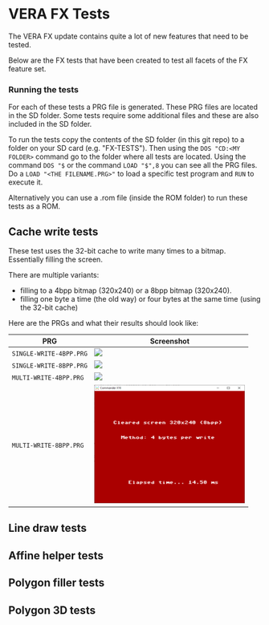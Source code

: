 
# VERA FX Tests

The VERA FX update contains quite a lot of new features that need to be tested.

Below are the FX tests that have been created to test all facets of the FX feature set.

### Running the tests

For each of these tests a PRG file is generated. These PRG files are located in the SD folder. 
Some tests require some additional files and these are also included in the SD folder.

To run the tests copy the contents of the SD folder (in this git repo) to a folder on your SD card (e.g. "FX-TESTS").
Then using the `DOS "CD:<MY FOLDER>` command go to the folder where all tests are located. 
Using the command `DOS "$` or the command `LOAD "$",8` you can see all the PRG files. 
Do a `LOAD "<THE FILENAME.PRG>"` to load a specific test program and `RUN` to execute it.

Alternatively you can use a .rom file (inside the ROM folder) to run these tests as a ROM.


## Cache write tests

These test uses the 32-bit cache to write many times to a bitmap. Essentially filling the screen.

There are multiple variants: 
  - filling to a 4bpp bitmap (320x240) or a 8bpp bitmap (320x240). 
  - filling one byte a time (the old way) or four bytes at the same time (using the 32-bit cache)

Here are the PRGs and what their results should look like:

| PRG  | Screenshot |
| ------------- | ------------- |
| `SINGLE-WRITE-4BPP.PRG`  | <img src='screenshots/SINGLE-WRITE-4BPP.PRG.png' width='300'> |
| `SINGLE-WRITE-8BPP.PRG`  | <img src='screenshots/SINGLE-WRITE-8BPP.PRG.png' width='300'> |
| `MULTI-WRITE-4BPP.PRG`  | <img src='screenshots/MULTI-WRITE-4BPP.PRG.png' width='300'> |
| `MULTI-WRITE-8BPP.PRG`  | <img src='screenshots/MULTI-WRITE-8BPP.PRG.png' width='300'> |


## Line draw tests




## Affine helper tests



## Polygon filler tests



## Polygon 3D tests